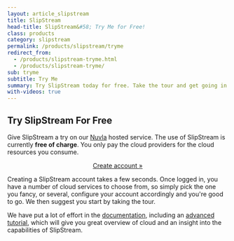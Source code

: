 ```yaml
---
layout: article_slipstream
title: SlipStream
head-title: SlipStream&#58; Try Me for Free!
class: products
category: slipstream
permalink: /products/slipstream/tryme
redirect_from:
  - /products/slipstream-tryme.html
  - /products/slipstream-tryme/
sub: tryme
subtitle: Try Me
summary: Try SlipStream today for free. Take the tour and get going in minutes.
with-videos: true
---
```


Try SlipStream For Free
-----

Give SlipStream a try on our [Nuvla](/services/nuvla) hosted service. The use of SlipStream is currently **free of charge**.  You only pay the cloud providers for the cloud resources you consume.

<p align="center">
  <a href="https://nuv.la" class="btn btn-primary btn-lg" role="button">Create account &raquo;</a>
</p>


Creating a SlipStream account takes a few seconds. Once logged in, you have a number of cloud services to choose from, so simply pick the one you fancy, or several, configure your account accordingly and you're good to go. We then suggest you start by taking the tour. 

We have put a lot of effort in the [documentation](http://ssdocs.sixsq.com), including an [advanced tutorial](http://ssdocs.sixsq.com/en/latest/advanced_tutorial/), which will give you great overview of cloud and an insight into the capabilities of SlipStream.

